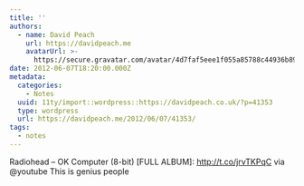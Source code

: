 ```yaml
---
title: ''
authors:
  - name: David Peach
    url: https://davidpeach.me
    avatarUrl: >-
      https://secure.gravatar.com/avatar/4d7faf5eee1f055a85788c44936b8995eaab6dfb004e7854ec747ccb272e91ee?s=96&d=mm&r=g
date: 2012-06-07T18:20:00.000Z
metadata:
  categories:
    - Notes
  uuid: 11ty/import::wordpress::https://davidpeach.co.uk/?p=41353
  type: wordpress
  url: https://davidpeach.me/2012/06/07/41353/
tags:
  - notes
---
```

Radiohead – OK Computer (8-bit) \[FULL ALBUM\]: http://t.co/jrvTKPqC via @youtube This is genius people